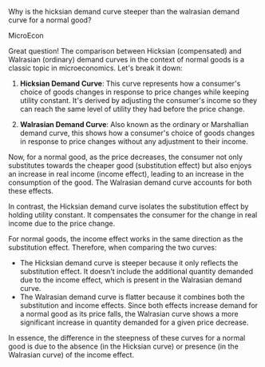 Why is the hicksian demand curve steeper than the walrasian demand curve for a normal good?

MicroEcon

Great question! The comparison between Hicksian (compensated) and Walrasian (ordinary) demand curves in the context of normal goods is a classic topic in microeconomics. Let's break it down:

1. **Hicksian Demand Curve**: This curve represents how a consumer's choice of goods changes in response to price changes while keeping utility constant. It's derived by adjusting the consumer's income so they can reach the same level of utility they had before the price change.
    
2. **Walrasian Demand Curve**: Also known as the ordinary or Marshallian demand curve, this shows how a consumer's choice of goods changes in response to price changes without any adjustment to their income.
    

Now, for a normal good, as the price decreases, the consumer not only substitutes towards the cheaper good (substitution effect) but also enjoys an increase in real income (income effect), leading to an increase in the consumption of the good. The Walrasian demand curve accounts for both these effects.

In contrast, the Hicksian demand curve isolates the substitution effect by holding utility constant. It compensates the consumer for the change in real income due to the price change.

For normal goods, the income effect works in the same direction as the substitution effect. Therefore, when comparing the two curves:

- The Hicksian demand curve is steeper because it only reflects the substitution effect. It doesn't include the additional quantity demanded due to the income effect, which is present in the Walrasian demand curve.
- The Walrasian demand curve is flatter because it combines both the substitution and income effects. Since both effects increase demand for a normal good as its price falls, the Walrasian curve shows a more significant increase in quantity demanded for a given price decrease.

In essence, the difference in the steepness of these curves for a normal good is due to the absence (in the Hicksian curve) or presence (in the Walrasian curve) of the income effect.